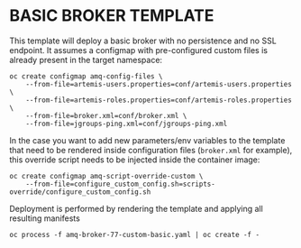 # BASIC BROKER TEMPLATE

This template will deploy a basic broker with no persistence and no SSL endpoint.
It assumes a configmap with pre-configured custom files is already present in the target namespace:

```
oc create configmap amq-config-files \
    --from-file=artemis-users.properties=conf/artemis-users.properties \
    --from-file=artemis-roles.properties=conf/artemis-roles.properties \
    --from-file=broker.xml=conf/broker.xml \
    --from-file=jgroups-ping.xml=conf/jgroups-ping.xml
```

In the case you want to add new parameters/env variables to the template that need to be rendered inside configuration files (`broker.xml` for example), this override script needs to be injected inside the container image:

```
oc create configmap amq-script-override-custom \
    --from-file=configure_custom_config.sh=scripts-override/configure_custom_config.sh
```

Deployment is performed by rendering the template and applying all resulting manifests

```
oc process -f amq-broker-77-custom-basic.yaml | oc create -f -
```

